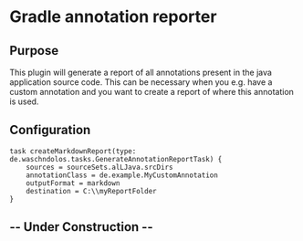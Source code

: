 # Gradle annotation reporter

## Purpose
This plugin will generate a report of all annotations present in the java application source code. 
This can be necessary when you e.g. have a custom annotation and you want to create a report of where this annotation is used.


## Configuration
    
    task createMarkdownReport(type: de.waschndolos.tasks.GenerateAnnotationReportTask) {
        sources = sourceSets.alLJava.srcDirs
        annotationClass = de.example.MyCustomAnnotation
        outputFormat = markdown
        destination = C:\\myReportFolder
    }
    
## -- Under Construction --